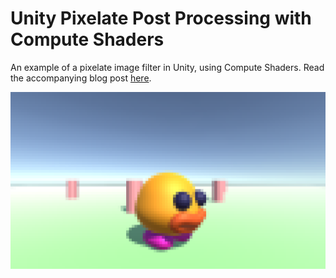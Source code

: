 # Unity Pixelate Post Processing with Compute Shaders
An example of a pixelate image filter in Unity, using Compute Shaders. Read the accompanying blog post [here](https://bronsonzgeb.com/index.php/2021/07/17/pixelate-filter-post-processing-in-a-compute-shader/).

![Example](https://github.com/bzgeb/PixelatePostProcessing/blob/main/Screenshots/Example.png)
